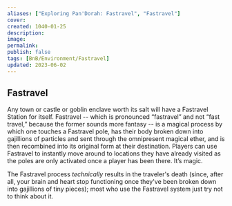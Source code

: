```yaml
---
aliases: ["Exploring Pan'Dorah: Fastravel", "Fastravel"]
cover: 
created: 1040-01-25
description: 
image: 
permalink: 
publish: false
tags: [BnB/Environment/Fastravel]
updated: 2023-06-02
---
```


## Fastravel

Any town or castle or goblin enclave worth its salt will have a Fastravel Station for itself. Fastravel -- which is pronounced “fastravel” and not “fast travel,” because the former sounds more fantasy -- is a magical process by which one touches a Fastravel pole, has their body broken down into gajillions of particles and sent through the omnipresent magical ether, and is then recombined into its original form at their destination. Players can use Fastravel to instantly move around to locations they have already visited as the poles are only activated once a player has been there. It’s magic.

The Fastravel process *technically* results in the traveler's death (since, after all, your brain and heart stop functioning once they've been broken down into gajillions of tiny pieces); most who use the Fastravel system just try not to think about it.
